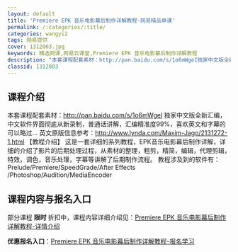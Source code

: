 ```yaml
---
layout: default
title: 'Premiere EPK 音乐电影幕后制作详解教程-网易精品单课'
permalink: /:categories/:title/
categories: wangyi2
tags: 网易提供
cover: 1312003.jpg
keywords: 精选网课,网易云课堂,Premiere EPK 音乐电影幕后制作详解教程
description: "本套课程配套素材：http://pan.baidu.com/s/1o6mWgeI独家中文版全新汇编，中文软件界面彻底从新录制，普通话讲解，汇编精准度99%，喜欢英文和字幕的可以略过...英文"
classid: 1312003
---
```


## 课程介绍

本套课程配套素材：http://pan.baidu.com/s/1o6mWgeI
独家中文版全新汇编，中文软件界面彻底从新录制，普通话讲解，汇编精准度99%，喜欢英文和字幕的可以略过...
英文原版信息参考：http://www.lynda.com/Maxim-Jago/2131272-1.html
【教程介绍】
这是一套详细的系列教程，EPK音乐电影幕后制作详解，详细的介绍了影片的后期处理过程，从素材的整理，粗剪，精简，编辑，代理剪辑，特效，调色，音乐处理，字幕等讲解了后期制作流程。
教程涉及到的软件有：Prelude/Premiere/SpeedGrade/After Effects /Photoshop/Audition/MediaEncoder

## 课程内容与报名入口

部分课程 **限时** 折扣中，课程内容详细介绍见：[Premiere EPK 音乐电影幕后制作详解教程-详情介绍](https://study.163.com/course/introduction/1312003.htm?share=1&shareId=1025206652&utm_campaign=share&utm_medium=iphoneShare&utm_source=&utm_u=1025206652)

**优惠报名入口**：[Premiere EPK 音乐电影幕后制作详解教程-报名学习](https://study.163.com/course/introduction/1312003.htm?share=1&shareId=1025206652&utm_campaign=share&utm_medium=iphoneShare&utm_source=&utm_u=1025206652)

